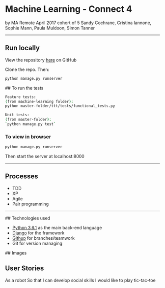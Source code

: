 # Machine Learning - Connect 4
by MA Remote April 2017 cohort of 5
Sandy Cochrane, Cristina Iannone, Sophie Mann, Paula Muldoon, Simon Tanner

---

## Run locally
View the repository [here](https://github.com/pmuldoon86/machine-learning) on GitHub

Clone the repo. Then:

```bash
python manage.py runserver

```
## To run the tests
```bash
Feature tests:
(from machine-learning folder):
python master-folder/ttt/tests/functional_tests.py

Unit tests:
(from master-folder):
`python manage.py test`
```

### To view in browser
```bash
python manage.py runserver
```
Then start the server at localhost:8000

---
## Processes
* TDD
* XP
* Agile
* Pair programming

---
## Technologies used

* [Python 3.6.1](https://www.python.org/) as the main back-end language
* [Django](https://www.djangoproject.com/) for the framework
* [Githup](https://github.com/pmuldoon86/machine-learning/) for branches/teamwork
* Git for version managing

## Images

## User Stories
As a robot
So that I can develop social skills
I would like to play tic-tac-toe
